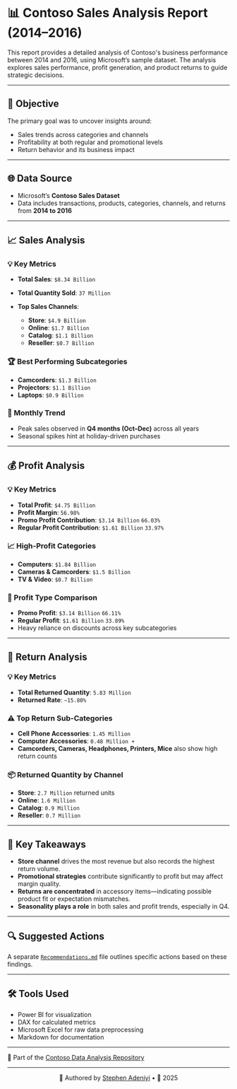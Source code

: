 # 📊 Contoso Sales Analysis Report (2014–2016)

This report provides a detailed analysis of Contoso's business performance between 2014 and 2016, using Microsoft’s sample dataset. The analysis explores sales performance, profit generation, and product returns to guide strategic decisions.

---

## 🧠 Objective

The primary goal was to uncover insights around:
- Sales trends across categories and channels
- Profitability at both regular and promotional levels
- Return behavior and its business impact

---

## 🌐 Data Source

- Microsoft’s **Contoso Sales Dataset**
- Data includes transactions, products, categories, channels, and returns from **2014 to 2016**

---

## 📈 Sales Analysis

### 💡 Key Metrics
- **Total Sales**: `$8.34 Billion`
- **Total Quantity Sold**: `37 Million`
  
- **Top Sales Channels**:
  - **Store**: `$4.9 Billion`
  - **Online**: `$1.7 Billion`
  - **Catalog**: `$1.1 Billion`
  - **Reseller**: `$0.7 Billion`

### 🏆 Best Performing Subcategories
- **Camcorders**: `$1.3 Billion`
- **Projectors**: `$1.1 Billion`
- **Laptops**: `$0.9 Billion`

### 📅 Monthly Trend
- Peak sales observed in **Q4 months (Oct–Dec)** across all years
- Seasonal spikes hint at holiday-driven purchases

---

## 💰 Profit Analysis

### 💡 Key Metrics
- **Total Profit**: `$4.75 Billion`
- **Profit Margin**: `56.98%`
- **Promo Profit Contribution**: `$3.14 Billion` `66.03%`
- **Regular Profit Contribution**: `$1.61 Billion` `33.97%`

### 📈 High-Profit Categories
- **Computers**: `$1.84 Billion`
- **Cameras & Camcorders**: `$1.5 Billion`
- **TV & Video**: `$0.7 Billion`

### 🧾 Profit Type Comparison
- **Promo Profit**: `$3.14 Billion` `66.11%`
- **Regular Profit**: `$1.61 Billion` `33.89%`
- Heavy reliance on discounts across key subcategories

---

## 🔄 Return Analysis

### 💡 Key Metrics
- **Total Returned Quantity**: `5.83 Million`
- **Returned Rate**: `~15.80%`

### ⚠️ Top Return Sub-Categories
- **Cell Phone Accessories**: `1.45 Million`
- **Computer Accessories**: `0.48 Million +`
- **Camcorders, Cameras, Headphones, Printers, Mice** also show high return counts

### 📦 Returned Quantity by Channel
- **Store**: `2.7 Million` returned units
- **Online**: `1.6 Million`
- **Catalog**: `0.9 Million`
- **Reseller**: `0.7 Million`

---

## 📌 Key Takeaways

- **Store channel** drives the most revenue but also records the highest return volume.
- **Promotional strategies** contribute significantly to profit but may affect margin quality.
- **Returns are concentrated** in accessory items—indicating possible product fit or expectation mismatches.
- **Seasonality plays a role** in both sales and profit trends, especially in Q4.

---

## 🔍 Suggested Actions

A separate [`Recommendations.md`](./Recommendations.md) file outlines specific actions based on these findings.

---

## 🛠️ Tools Used

- Power BI for visualization
- DAX for calculated metrics
- Microsoft Excel for raw data preprocessing
- Markdown for documentation

---

📁 Part of the [Contoso Data Analysis Repository](./)  

---

<div align="center">

 👤 Authored by [Stephen Adeniyi](https://github.com/SteevAnalytics) • 📅 2025

</div>

